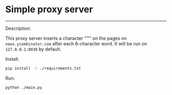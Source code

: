 # Simple proxy server

---

Description:

This proxy server inserts a character "™" on the pages on `news.ycombinator.com` after each 6-character word.
It will be run on `127.0.0.1:8030` by default.


Install:


```bash
pip install -r ./requirements.txt
```


Run:

```bash
python ./main.py
```